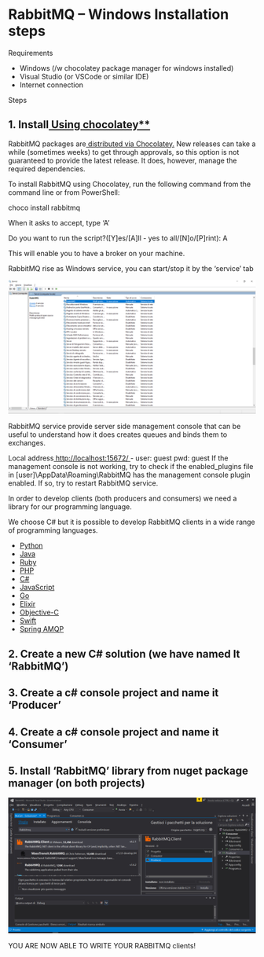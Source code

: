 ﻿# **RabbitMQ – Windows Installation steps** 

Requirements 

- Windows (/w chocolatey package manager for windows installed) 
- Visual Studio (or VSCode or similar IDE) 
- Internet connection 

Steps 

## 1. **Install[ Using chocolatey** ](https://www.rabbitmq.com/install-windows.html#chocolatey)**

RabbitMQ packages are[ distributed via Chocolatey.](https://chocolatey.org/packages/rabbitmq) New releases can take a while (sometimes weeks) to get through approvals, so this option is not guaranteed to provide the latest release. It does, however, manage the required dependencies. 

To install RabbitMQ using Chocolatey, run the following command from the command line or from PowerShell: 

choco install rabbitmq 

When it asks to accept, type ‘A’ 

Do you want to run the script?([Y]es/[A]ll - yes to all/[N]o/[P]rint): A 

This will enable you to have a broker on your machine. 

RabbitMQ rise as Windows service, you can start/stop it by the ‘service’ tab 

![width="200"](Aspose.Words.3b6298e9-ab60-46c1-8294-c9382381d2dd.001.jpeg)

RabbitMQ service provide server side management console that can be useful to understand how it does creates queues and binds them to exchanges. 

Local address[ http://localhost:15672/ ](http://localhost:15672/)- user: guest pwd: guest 
If the management console is not working, try to check if the enabled_plugins file in [user]\AppData\Roaming\RabbitMQ has the management console plugin enabled.
If so, try to restart RabbitMQ service.

In order to develop clients (both producers and consumers) we need a library for our programming language. 

We choose C# but it is possible to develop RabbitMQ clients in a wide range of programming languages. 

- [Python ](https://www.rabbitmq.com/tutorials/tutorial-five-python.html)
- [Java ](https://www.rabbitmq.com/tutorials/tutorial-five-java.html)
- [Ruby ](https://www.rabbitmq.com/tutorials/tutorial-five-ruby.html)
- [PHP ](https://www.rabbitmq.com/tutorials/tutorial-five-php.html)
- [C# ](https://www.rabbitmq.com/tutorials/tutorial-five-dotnet.html)
- [JavaScript ](https://www.rabbitmq.com/tutorials/tutorial-five-javascript.html)
- [Go ](https://www.rabbitmq.com/tutorials/tutorial-five-go.html)
- [Elixir ](https://www.rabbitmq.com/tutorials/tutorial-five-elixir.html)
- [Objective-C ](https://www.rabbitmq.com/tutorials/tutorial-five-objectivec.html)
- [Swift ](https://www.rabbitmq.com/tutorials/tutorial-five-swift.html)
- [Spring AMQP ](https://www.rabbitmq.com/tutorials/tutorial-five-spring-amqp.html)
## 2. **Create a new C# solution (we have named It ‘RabbitMQ’)** 
## 3. **Create a c# console project and name it ‘Producer’** 
## 4. **Create a c# console project and name it ‘Consumer’** 
## 5. **Install ‘RabbitMQ’ library from nuget package manager (on both projects)** 

![width="200"](Aspose.Words.3b6298e9-ab60-46c1-8294-c9382381d2dd.002.jpeg)

  YOU ARE NOW ABLE TO WRITE YOUR RABBITMQ clients! 
